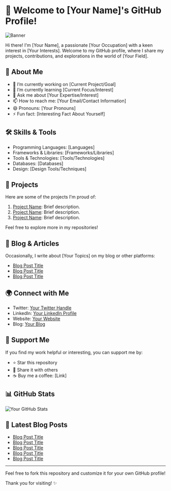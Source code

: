 
# 👋 Welcome to [Your Name]'s GitHub Profile!

![Banner](https://via.placeholder.com/800x200)

Hi there! I'm [Your Name], a passionate [Your Occupation] with a keen interest in [Your Interests]. Welcome to my GitHub profile, where I share my projects, contributions, and explorations in the world of [Your Field].

## 🚀 About Me

- 🔭 I’m currently working on [Current Project/Goal]
- 🌱 I’m currently learning [Current Focus/Interest]
- 💬 Ask me about [Your Expertise/Interest]
- 📫 How to reach me: [Your Email/Contact Information]
- 😄 Pronouns: [Your Pronouns]
- ⚡ Fun fact: [Interesting Fact About Yourself]

## 🛠️ Skills & Tools

- Programming Languages: [Languages]
- Frameworks & Libraries: [Frameworks/Libraries]
- Tools & Technologies: [Tools/Technologies]
- Databases: [Databases]
- Design: [Design Tools/Techniques]

## 💼 Projects

Here are some of the projects I'm proud of:

1. [Project Name](Link): Brief description.
2. [Project Name](Link): Brief description.
3. [Project Name](Link): Brief description.

Feel free to explore more in my repositories!

## 📝 Blog & Articles

Occasionally, I write about [Your Topics] on my blog or other platforms:

- [Blog Post Title](Link)
- [Blog Post Title](Link)
- [Blog Post Title](Link)

## 🌍 Connect with Me

- Twitter: [Your Twitter Handle](Link)
- LinkedIn: [Your LinkedIn Profile](Link)
- Website: [Your Website](Link)
- Blog: [Your Blog](Link)

## 🙏 Support Me

If you find my work helpful or interesting, you can support me by:

- ⭐️ Star this repository
- 📢 Share it with others
- ☕️ Buy me a coffee: [Link]

## 📊 GitHub Stats

![Your GitHub Stats](https://github-readme-stats.vercel.app/api?username=YourUsername&show_icons=true&theme=dark)

## 📝 Latest Blog Posts

<!-- BLOG-POST-LIST:START -->
- [Blog Post Title](Link)
- [Blog Post Title](Link)
- [Blog Post Title](Link)
- [Blog Post Title](Link)
- [Blog Post Title](Link)
<!-- BLOG-POST-LIST:END -->

---

Feel free to fork this repository and customize it for your own GitHub profile!

Thank you for visiting! ✨

